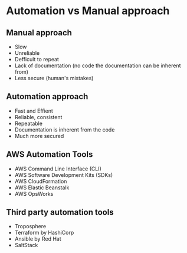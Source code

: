 # Automation vs Manual approach

## Manual approach

* Slow
* Unreliable
* Defficult to repeat
* Lack of documentation (no code the documentation can be inherent from)
* Less secure (human's mistakes)

## Automation approach

* Fast and Effient
* Reliable, consistent
* Repeatable
* Documentation is inherent from the code
* Much more secured

## AWS Automation Tools

* AWS Command Line Interface (CLI)
* AWS Software Development Kits (SDKs)
* AWS CloudFormation
* AWS Elastic Beanstalk
* AWS OpsWorks

## Third party automation tools

* Troposphere
* Terraform by HashiCorp
* Ansible by Red Hat
* SaltStack
